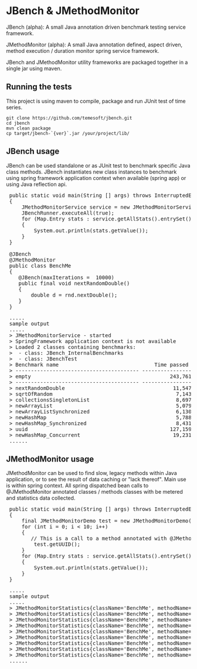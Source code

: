 JBench & JMethodMonitor
=======================
JBench (alpha): A small Java annotation driven benchmark testing service framework.

JMethodMonitor (alpha): A small Java annotation defined, aspect driven, method
execution / duration monitor spring service framework.

JBench and JMethodMonitor utility frameworks are packaged together in a single jar using maven.

Running the tests
-----------------
This project is using maven to compile, package and run JUnit test of time series.

    git clone https://github.com/temesoft/jbench.git
    cd jbench
    mvn clean package
    cp target/jbench-`{ver}`.jar /your/project/lib/

JBench usage
------------
JBench can be used standalone or as JUnit test to benchmark specific Java class methods.
JBench instantiates new class instances to benchmark using spring framework application
context when available (spring app) or using Java reflection api.

<pre>
 public static void main(String [] args) throws InterruptedException
 {
     JMethodMonitorService service = new JMethodMonitorService();
     JBenchRunner.executeAll(true);
     for (Map.Entry<String, JMethodMonitorStatistics> stats : service.getAllStats().entrySet())
     {
         System.out.println(stats.getValue());
     }
 }

 @JBench
 @JMethodMonitor
 public class BenchMe
 {
    @JBench(maxIterations =  10000)
    public final void nextRandomDouble()
    {
        double d = rnd.nextDouble();
    }
 }
</pre>

<pre>
 .....
 sample output
 .....
 > JMethodMonitorService - started
 > SpringFramework application context is not available
 > Loaded 2 classes containing benchmarks:
 > 	- class: JBench_InternalBenchmarks
 > 	- class: JBenchTest
 > Benchmark name                               Time passed (ns)     Time passed (ms)           Iterations      Speed (exec/ns)      Speed (exec/ms)         Average (ns)
 > ---------------------------------------- -------------------- -------------------- -------------------- -------------------- -------------------- --------------------
 > empty                                             243,761,000                  243          100,000,000          0.411605632              411,606              2.42953
 > ---------------------------------------- -------------------- -------------------- -------------------- -------------------- -------------------- --------------------
 > nextRandomDouble                                   11,547,000                   11               10,000          0.000866176                  866                1,154
 > sqrtOfRandom                                        7,143,000                    7               10,000          0.001400364                1,400                  714
 > collectionsSingletonList                            8,697,000                    8               10,000          0.001150219                1,150                  870
 > newArrayList                                        5,079,000                    5               10,000          0.001969279                1,969                  508
 > newArrayListSynchronized                            6,130,000                    6               10,000          0.001631854                1,632                  613
 > newHashMap                                          5,788,000                    5               10,000          0.001728608                1,729                  579
 > newHashMap_Synchronized                             8,431,000                    8               10,000           0.00118638                1,186                  843
 > uuid                                              127,159,000                  127               10,000          0.000078642                   79               12,716
 > newHashMap_Concurrent                              19,231,000                   19               10,000          0.000520075                  520                1,923
 ......
</pre>




JMethodMonitor usage
--------------------
JMethodMonitor can be used to find slow, legacy methods within Java application, or to see the
result of data caching or "lack thereof". Main use is within spring context.
All spring dispatched bean calls to @JMethodMonitor annotated classes / methods classes with be
metered and statistics data collected.

<pre>
 public static void main(String [] args) throws InterruptedException
 {
     final JMethodMonitorDemo test = new JMethodMonitorDemo();
     for (int i = 0; i < 10; i++)
     {
        // This is a call to a method annotated with @JMethodMonitor
         test.getUUID();
     }
     for (Map.Entry<String, JMethodMonitorStatistics> stats : service.getAllStats().entrySet())
     {
         System.out.println(stats.getValue());
     }
 }
</pre>
<pre>
 .....
 sample output
 .....
 > JMethodMonitorStatistics{className='BenchMe', methodName='newArrayListSynchronized', minTime=0, maxTime=1, lastTime=0, avgTime=6.000000000000028E-4, callCount=10000}
 > JMethodMonitorStatistics{className='BenchMe', methodName='newHashMap_Synchronized', minTime=0, maxTime=1, lastTime=0, avgTime=5.000000000000008E-4, callCount=10000}
 > JMethodMonitorStatistics{className='BenchMe', methodName='sqrtOfRandom', minTime=0, maxTime=22, lastTime=0, avgTime=0.005099999999999965, callCount=10000}
 > JMethodMonitorStatistics{className='BenchMe', methodName='collectionsSingletonList', minTime=0, maxTime=1, lastTime=0, avgTime=0.001699999999999999, callCount=10000}
 > JMethodMonitorStatistics{className='BenchMe', methodName='newArrayList', minTime=0, maxTime=1, lastTime=0, avgTime=3.000000000000004E-4, callCount=10000}
 > JMethodMonitorStatistics{className='BenchMe', methodName='newHashMap', minTime=0, maxTime=1, lastTime=0, avgTime=1.9999999999999893E-4, callCount=10000}
 > JMethodMonitorStatistics{className='BenchMe', methodName='getUUID', minTime=0, maxTime=0, lastTime=0, avgTime=0.0, callCount=10}
 > JMethodMonitorStatistics{className='BenchMe', methodName='newHashMap_Concurrent', minTime=0, maxTime=1, lastTime=0, avgTime=0.0010000000000000035, callCount=10000}
 > JMethodMonitorStatistics{className='BenchMe', methodName='uuid', minTime=0, maxTime=8, lastTime=0, avgTime=0.012800000000000016, callCount=10000}
 ......
</pre>


